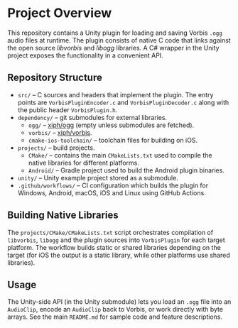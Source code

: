 # Project Overview

This repository contains a Unity plugin for loading and saving Vorbis `.ogg` audio
files at runtime. The plugin consists of native C code that links against the
open source *libvorbis* and *libogg* libraries. A C# wrapper in the Unity project
exposes the functionality in a convenient API.

## Repository Structure

- `src/` – C sources and headers that implement the plugin. The entry points are
  `VorbisPluginEncoder.c` and `VorbisPluginDecoder.c` along with the public
  header `VorbisPlugin.h`.
- `dependency/` – git submodules for external libraries.
  - `ogg/` – [xiph/ogg](https://github.com/xiph/ogg) (empty unless submodules are
    fetched).
  - `vorbis/` – [xiph/vorbis](https://github.com/xiph/vorbis).
  - `cmake-ios-toolchain/` – toolchain files for building on iOS.
- `projects/` – build projects.
  - `CMake/` – contains the main `CMakeLists.txt` used to compile the native
    libraries for different platforms.
  - `Android/` – Gradle project used to build the Android plugin binaries.
- `unity/` – Unity example project stored as a submodule.
- `.github/workflows/` – CI configuration which builds the plugin for Windows,
  Android, macOS, iOS and Linux using GitHub Actions.

## Building Native Libraries

The `projects/CMake/CMakeLists.txt` script orchestrates compilation of `libvorbis`,
`libogg` and the plugin sources into `VorbisPlugin` for each target platform. The
workflow builds static or shared libraries depending on the target (for iOS the
output is a static library, while other platforms use shared libraries).

## Usage

The Unity-side API (in the Unity submodule) lets you load an `.ogg` file into an
`AudioClip`, encode an `AudioClip` back to Vorbis, or work directly with byte
arrays. See the main `README.md` for sample code and feature descriptions.

